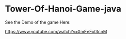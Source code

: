 # Tower-Of-Hanoi-Game-java

See the Demo of the game Here: 

https://www.youtube.com/watch?v=XmEeFo0tcnM
